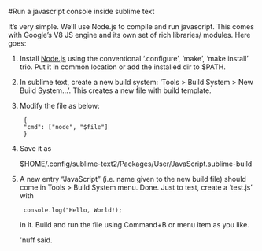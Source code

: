 #Run a javascript console inside sublime text

It’s very simple. We’ll use Node.js to compile and run javascript. This comes with Google’s V8 JS engine and its own set of rich libraries/ modules. Here goes:

1. Install [Node.js](http://nodejs.org/) using the conventional ‘.configure’, ‘make’, ‘make install’ trio. Put it in common location or add the installed dir to $PATH.

2. In sublime text, create a new build system:
‘Tools > Build System > New Build System…’. This creates a new file with build template.

3. Modify the file as below:

		{
		"cmd": ["node", "$file"]
		}

4. Save it as

	$HOME/.config/sublime-text2/Packages/User/JavaScript.sublime-build

5. A new entry “JavaScript” (i.e. name given to the new build file) should come in Tools > Build System menu. Done. Just to test, create a ‘test.js’ with

		console.log("Hello, World!);

	in it. Build and run the file using Command+B or menu item as you like.
	
	
	'nuff said.